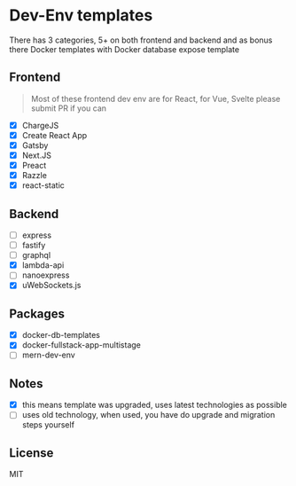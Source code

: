 # Dev-Env templates

There has 3 categories, 5+ on both frontend and backend and as bonus there Docker templates with Docker database expose template

## Frontend

> Most of these frontend dev env are for React, for Vue, Svelte please submit PR if you can

- [x] ChargeJS
- [x] Create React App
- [x] Gatsby
- [x] Next.JS
- [x] Preact
- [x] Razzle
- [x] react-static

## Backend

- [ ] express
- [ ] fastify
- [ ] graphql
- [x] lambda-api
- [ ] nanoexpress
- [x] uWebSockets.js

## Packages

- [x] docker-db-templates
- [x] docker-fullstack-app-multistage
- [ ] mern-dev-env

## Notes

- [x] this means template was upgraded, uses latest technologies as possible
- [ ] uses old technology, when used, you have do upgrade and migration steps yourself

## License

MIT
